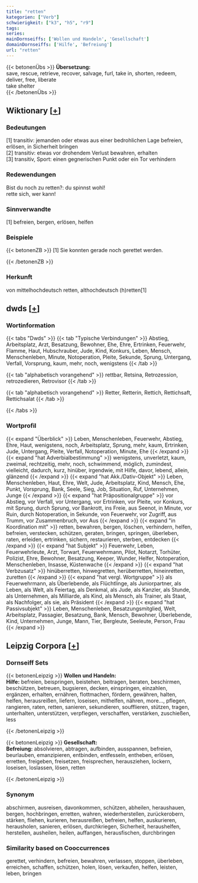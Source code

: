 ```yaml
---
title: "retten"
kategorien: ["Verb"]
schwierigkeit: ["k3", "h5", "r9"]
tags:
series:
mainDornseiffs: ['Wollen und Handeln', 'Gesellschaft']
domainDornseiffs: ['Hilfe', 'Befreiung']
url: "retten"
---
```


{{< betonenÜbs >}}
**Übersetzung:**  
save, rescue, retrieve, recover, salvage, furl, take in, shorten, redeem, deliver, free, liberate  
take shelter  
{{< /betonenÜbs >}}

## Wiktionary [[+](https://de.wiktionary.org/wiki/retten)]

### Bedeutungen
[1] transitiv: jemanden oder etwas aus einer bedrohlichen Lage befreien, erlösen, in Sicherheit bringen  
[2] transitiv: etwas vor drohendem Verlust bewahren, erhalten  
[3] transitiv, Sport: einen gegnerischen Punkt oder ein Tor verhindern  

### Redewendungen
Bist du noch zu retten?: du spinnst wohl!  
rette sich, wer kann!  

### Sinnverwandte
[1] befreien, bergen, erlösen, helfen  

### Beispiele
{{< betonenZB >}}
[1] Sie konnten gerade noch gerettet werden.  

{{< /betonenZB >}}
### Herkunft
von mittelhochdeutsch retten, althochdeutsch (h)retten[1]  



## dwds [[+](https://www.dwds.de/wb/retten)]

### Wortinformation
{{< tabs "Dwds" >}}
{{< tab "Typische Verbindungen" >}}
Abstieg, Arbeitsplatz, Arzt, Besatzung, Bewohner, Ehe, Ehre, Ertrinken, Feuerwehr, Flamme, Haut, Hubschrauber, Jude, Kind, Konkurs, Leben, Mensch, Menschenleben, Minute, Notoperation, Pleite, Sekunde, Sprung, Untergang, Verfall, Vorsprung, kaum, mehr, noch, wenigstens
{{< /tab >}}

{{< tab "alphabetisch vorangehend" >}}
rettbar, Retsina, Retrozession, retrozedieren, Retrovisor
{{< /tab >}}

{{< tab "alphabetisch vorangehend" >}}
Retter, Retterin, Rettich, Rettichsaft, Rettichsalat
{{< /tab >}}

{{< /tabs >}}

### Wortprofil
{{< expand "Überblick" >}} Leben, Menschenleben, Feuerwehr, Abstieg, Ehre, Haut, wenigstens, noch, Arbeitsplatz, Sprung, mehr, kaum, Ertrinken, Jude, Untergang, Pleite, Verfall, Notoperation, Minute, Ehe {{< /expand >}}
{{< expand "hat Adverbialbestimmung" >}} wenigstens, unverletzt, kaum, zweimal, rechtzeitig, mehr, noch, schwimmend, möglich, zumindest, vielleicht, dadurch, kurz, hinüber, irgendwie, mit Hilfe, davor, lebend, allein, glänzend {{< /expand >}}
{{< expand "hat Akk./Dativ-Objekt" >}} Leben, Menschenleben, Haut, Ehre, Welt, Jude, Arbeitsplatz, Kind, Mensch, Ehe, Punkt, Vorsprung, Bank, Seele, Sieg, Job, Situation, Ruf, Unternehmen, Junge {{< /expand >}}
{{< expand "hat Präpositionalgruppe" >}} vor Abstieg, vor Verfall, vor Untergang, vor Ertrinken, vor Pleite, vor Konkurs, mit Sprung, durch Sprung, vor Bankrott, ins Freie, aus Seenot, in Minute, vor Ruin, durch Notoperation, in Sekunde, von Feuerwehr, vor Zugriff, aus Trumm, vor Zusammenbruch, vor Aus {{< /expand >}}
{{< expand "in Koordination mit" >}} retten, bewahren, bergen, löschen, verhindern, helfen, befreien, verstecken, schützen, geraten, bringen, springen, überleben, raten, erleiden, ertrinken, sichern, restaurieren, sterben, entdecken {{< /expand >}}
{{< expand "hat Subjekt" >}} Feuerwehr, Leben, Feuerwehrleute, Arzt, Torwart, Feuerwehrmann, Pilot, Notarzt, Torhüter, Polizist, Ehre, Bewohner, Besatzung, Keeper, Wunder, Helfer, Notoperation, Menschenleben, Insasse, Küstenwache {{< /expand >}}
{{< expand "hat Verbzusatz" >}} hinüberretten, hinwegretten, herüberretten, hineinretten, zuretten {{< /expand >}}
{{< expand "hat vergl. Wortgruppe" >}} als Feuerwehrmann, als Überlebende, als Flüchtlinge, als Juniorpartner, als Leben, als Welt, als Feiertag, als Denkmal, als Jude, als Kanzler, als Stunde, als Unternehmen, als Milliarde, als Kind, als Mensch, als Trainer, als Staat, als Nachfolger, als sie, als Präsident {{< /expand >}}
{{< expand "hat Passivsubjekt" >}} Leben, Menschenleben, Besatzungsmitglied, Welt, Arbeitsplatz, Passagier, Besatzung, Bank, Mensch, Bewohner, Überlebende, Kind, Unternehmen, Junge, Mann, Tier, Bergleute, Seeleute, Person, Frau {{< /expand >}}

## Leipzig Corpora [[+](https://corpora.uni-leipzig.de/en/res?word=retten&corpusId=deu_newscrawl-public_2018)]

### Dornseiff Sets
{{< betonenLeipzig >}}
**Wollen und Handeln:**  
**Hilfe:** befreien, beispringen, beistehen, beitragen, beraten, beschirmen, beschützen, betreuen, bugsieren, decken, einspringen, einzahlen, ergänzen, erhalten, ernähren, flottmachen, fördern, gewähren, halten, helfen, herausreißen, liefern, loseisen, mithelfen, nähren, more..., pflegen, rangieren, raten, retten, sanieren, sekundieren, soufflieren, stützen, tragen, unterhalten, unterstützen, verpflegen, verschaffen, verstärken, zuschießen, less  

{{< /betonenLeipzig >}}


{{< betonenLeipzig >}}
**Gesellschaft:**  
**Befreiung:** absolvieren, abtragen, aufbinden, ausspannen, befreien, beurlauben, emanzipieren, entbinden, entfesseln, entheben, erlösen, erretten, freigeben, freisetzen, freisprechen, herausziehen, lockern, loseisen, loslassen, lösen, retten  

{{< /betonenLeipzig >}}

### Synonym
abschirmen, ausreisen, davonkommen, schützen, abheilen, heraushauen, bergen, hochbringen, erretten, wahren, wiederherstellen, zurückerobern, stärken, fliehen, kurieren, herausreißen, befreien, helfen, auskurieren, herausholen, sanieren, erlösen, durchkriegen, Sicherheit, heraushelfen, herstellen, ausheilen, heilen, auffangen, herausfischen, durchbringen


### Similarity based on Cooccurrences
gerettet, verhindern, befreien, bewahren, verlassen, stoppen, überleben, erreichen, schaffen, schützen, holen, lösen, verkaufen, helfen, leisten, leben, bringen

